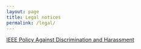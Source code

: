 ```yaml
--- 
layout: page
title: Legal notices 
permalink: /legal/
---
```


[IEEE Policy Against Discrimination and Harassment](https://www.ieee.org/documents/nondiscrimination.pdf) 
